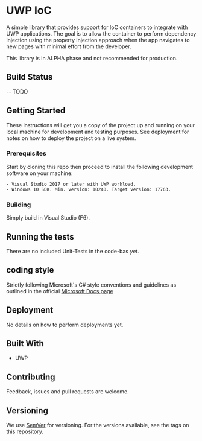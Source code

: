 # UWP IoC

A simple library that provides support for IoC containers to integrate with UWP applications. The goal is to allow the container to perform dependency injection using the property injection approach when the app navigates to new pages with minimal effort from the developer.

This library is in ALPHA phase and not recommended for production.

## Build Status

-- TODO

## Getting Started

These instructions will get you a copy of the project up and running on your local machine for development and testing purposes. See deployment for notes on how to deploy the project on a live system.

### Prerequisites

Start by cloning this repo then proceed to install the following development software on your machine:

```
- Visual Studio 2017 or later with UWP workload.
- Windows 10 SDK. Min. version: 10240. Target version: 17763.
```

### Building

Simply build in Visual Studio (F6).

## Running the tests

There are no included Unit-Tests in the code-bas *yet*.

## coding style

Strictly following Microsoft's C# style conventions and guidelines as outlined in the official [Microsoft Docs page](https://docs.microsoft.com/en-us/dotnet/csharp/programming-guide/inside-a-program/coding-conventions)

## Deployment

No details on how to perform deployments yet.

## Built With

- UWP

## Contributing

Feedback, issues and pull requests are welcome.

## Versioning

We use [SemVer](http://semver.org/) for versioning. For the versions available, see the tags on this repository.
